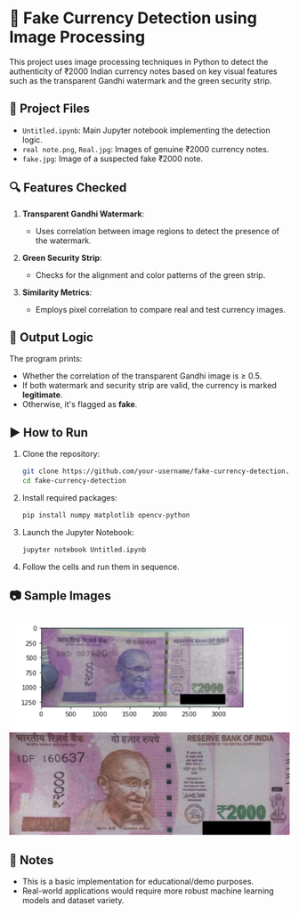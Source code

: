 # 🧾 Fake Currency Detection using Image Processing

This project uses image processing techniques in Python to detect the authenticity of ₹2000 Indian currency notes based on key visual features such as the transparent Gandhi watermark and the green security strip.

## 📂 Project Files

* `Untitled.ipynb`: Main Jupyter notebook implementing the detection logic.
* `real note.png`, `Real.jpg`: Images of genuine ₹2000 currency notes.
* `fake.jpg`: Image of a suspected fake ₹2000 note.

## 🔍 Features Checked

1. **Transparent Gandhi Watermark**:

   * Uses correlation between image regions to detect the presence of the watermark.

2. **Green Security Strip**:

   * Checks for the alignment and color patterns of the green strip.

3. **Similarity Metrics**:

   * Employs pixel correlation to compare real and test currency images.

## 🧪 Output Logic

The program prints:

* Whether the correlation of the transparent Gandhi image is ≥ 0.5.
* If both watermark and security strip are valid, the currency is marked **legitimate**.
* Otherwise, it's flagged as **fake**.

## ▶️ How to Run

1. Clone the repository:

   ```bash
   git clone https://github.com/your-username/fake-currency-detection.git
   cd fake-currency-detection
   ```

2. Install required packages:

   ```bash
   pip install numpy matplotlib opencv-python
   ```

3. Launch the Jupyter Notebook:

   ```bash
   jupyter notebook Untitled.ipynb
   ```

4. Follow the cells and run them in sequence.

## 📷 Sample Images

![Real Note](./real%20note.png)
![Fake Note](./fake.jpg)

## 📌 Notes

* This is a basic implementation for educational/demo purposes.
* Real-world applications would require more robust machine learning models and dataset variety.


